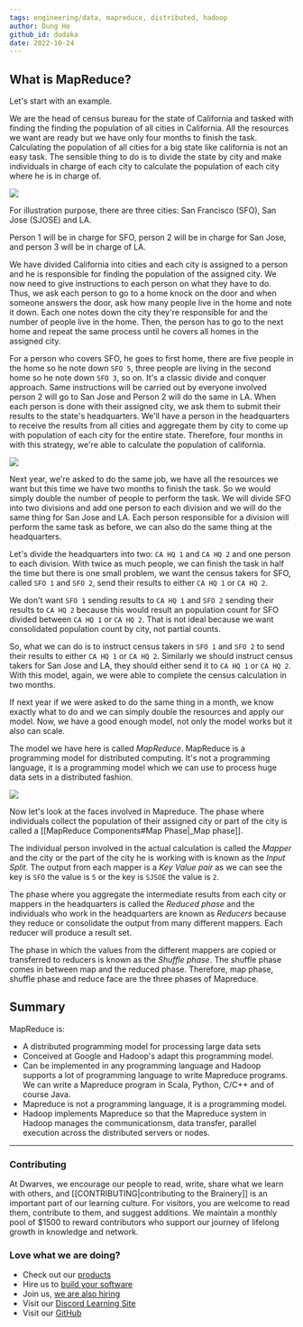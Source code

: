 ```yaml
---
tags: engineering/data, mapreduce, distributed, hadoop
author: Dung Ho
github_id: dudaka
date: 2022-10-24
---
```


## What is MapReduce?

Let's start with an example.

We are the head of census bureau for the state of California and tasked with finding the finding the population of all cities in California. All the resources we want are ready but we have only four months to finish the task. Calculating the population of all cities for a big state like california is not an easy task. The sensible thing to do is to divide the state by city and make individuals in charge of each city to calculate the population of each city where he is in charge of.

![](_assets/mr-example-1.png)

For illustration purpose, there are three cities: San Francisco (SFO), San Jose (SJOSE) and LA.

Person 1 will be in charge for SFO, person 2 will be in charge for San Jose, and person 3 will be in charge of LA.

We have divided California into cities and each city is assigned to a person and he is responsible for finding the population of the assigned city. We now need to give instructions to each person on what they have to do. Thus, we ask each person to go to a home knock on the door and when someone answers the door, ask how many people live in the home and note it down.  Each one notes down the city they're responsible for and the number of people live in the home. Then, the person has to go to the next home and repeat the same process until he covers all homes in the assigned city.

For a person who covers SFO, he goes to first home, there are five people in the home so he note down `SFO 5`, three people are living in the second home so he note down `SFO 3`, so on.  It's a classic divide and conquer approach.
Same instructions will be carried out by everyone involved person 2 will go to San Jose and Person 2 will do the same in LA. When each person is done with their assigned city, we ask them to submit their results to the state's headquarters.
We'll have a person in the headquarters to receive the results from all cities and aggregate them by city to come up with population of each city for the entire state.
Therefore, four months in with this strategy, we're able to calculate the population of california.

![](_assets/mr-example-2.png)

Next year, we're asked to do the same job, we have all the resources we want but this time we have two months to finish the task. So we would simply double the number of people to perform the task. We will divide SFO into two divisions and add one person to each division and we will do the same thing for San Jose and LA. Each person responsible for a division will perform the same task as before, we can also do the same thing at the headquarters.

Let's divide the headquarters into two: `CA HQ 1` and `CA HQ 2` and one person to each division.  With twice as much people, we can finish the task in half the time but there is one small problem, we want the census takers for SFO, called `SFO 1` and `SFO 2`, send their results to either `CA HQ 1` or `CA HQ 2`.

We don't want `SFO 1` sending results to `CA HQ 1` and `SFO 2` sending their results to `CA HQ 2` because this would result an population count for SFO divided between `CA HQ 1` or `CA HQ 2`.  That is not ideal because we want consolidated population count by city, not partial counts.

So, what we can do is to instruct census takers in `SFO 1` and `SFO 2` to send their results to either `CA HQ 1` or `CA HQ 2`.  Similarly we should instruct census takers for San Jose and LA, they should either send it to `CA HQ 1` or `CA HQ 2`.
With this model, again, we were able to complete the census calculation in two months.

If next year if we were asked to do the same thing in a month, we know exactly what to do and we can simply double the resources and apply our model. Now, we have a good enough model, not only the model works but it also can scale.

The model we have here is called _MapReduce_. MapReduce is a programming model for distributed computing. It's not a programming language, it is a programming model which we can use to process huge data sets in a distributed fashion.

![](_assets/mr-example-3.png)

Now let's look at the faces involved in Mapreduce. The phase where individuals collect the population of their assigned city or part of the city is called a [[MapReduce Components#Map Phase|_Map phase]].

The individual person involved in the actual calculation is called the _Mapper_ and the city or the part of the city he is working with is known as the _Input Split_.
The output from each mapper is a _Key Value pair_ as we can see the key is `SFO` the value is `5` or the key is `SJSOE` the value is `2`.

The phase where you aggregate the intermediate results from each city or mappers in the headquarters is called the _Reduced phase_ and the individuals who work in the headquarters are known as _Reducers_ because they reduce or consolidate the output from many different mappers. Each reducer will produce a result set.

The phase in which the values from the different mappers are copied or transferred to reducers is known as the _Shuffle phase_. The shuffle phase comes in between map and the reduced phase. Therefore, map phase, shuffle phase and reduce face are the three phases of Mapreduce.

## Summary

MapReduce is:

- A distributed programming model for processing large data sets
- Conceived at Google and Hadoop's adapt this programming model.
- Can be implemented in any programming language and Hadoop supports a lot of programming language to write Mapreduce programs. We can write a Mapreduce program in Scala, Python, C/C++ and of course Java.
- Mapreduce is not a programming language, it is a programming model.
- Hadoop implements Mapreduce so that the Mapreduce system in Hadoop manages the communicationsm, data transfer, parallel execution across the distributed servers or nodes.



---
<!-- cta -->
### Contributing

At Dwarves, we encourage our people to read, write, share what we learn with others, and [[CONTRIBUTING|contributing to the Brainery]] is an important part of our learning culture. For visitors, you are welcome to read them, contribute to them, and suggest additions. We maintain a monthly pool of $1500 to reward contributors who support our journey of lifelong growth in knowledge and network.

### Love what we are doing?

- Check out our [products](https://superbits.co)
- Hire us to [build your software](https://d.foundation)
- Join us, [we are also hiring](https://github.com/dwarvesf/WeAreHiring)
- Visit our [Discord Learning Site](https://discord.gg/dzNBpNTVEZ)
- Visit our [GitHub](https://github.com/dwarvesf)